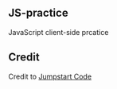 ## JS-practice
JavaScript client-side prcatice

## Credit
Credit to [Jumpstart Code](https://www.youtube.com/c/JumpstartCode/featured)
